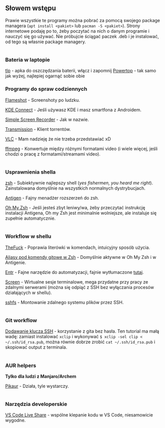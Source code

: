 ## Słowem wstępu

Prawie wszystkie te programy można pobrać za pomocą swojego package managera (`apt install <pakiet>` lub `pacman -S <pakiet>`). Strony internetowe podaję po to, żeby poczytać na nich o danym programie i nauczyć się go używać. Nie próbujcie ściągać paczek .deb i je instalować, od tego są własnie package managery.

#

### Bateria w laptopie
[tlp](https://wiki.archlinux.org/index.php/Tlp) - apka do oszczędzania baterii, włącz i zapomnij
[Powertop](https://wiki.archlinux.org/index.php/powertop) - tak samo jak wyżej, najlepiej ogarnąć sobie obie

### Programy do spraw codziennych

[Flameshot](https://flameshot.js.org/#/) - Screenshoty po ludzku.

[KDE Connect](https://kdeconnect.kde.org/) - Jeśli używasz KDE i masz smartfona z Androidem.

[Simple Screen Recorder](https://www.maartenbaert.be/simplescreenrecorder/) - Jak w nazwie.

[Transmission](https://transmissionbt.com/) - Klient torrentów.

[VLC](https://www.videolan.org/index.html) - Mam nadzieję że nie trzeba przedstawiać xD

[ffmpeg](https://ffmpeg.org/) - Konwertuje między różnymi formatami video (i wiele więcej, jeśli chodzi o pracę z formatami/streamami video). 

#
### Usprawnienia shella

[zsh](https://wiki.archlinux.org/index.php/zsh) - Subiektywnie najlepszy shell (*yes fishermen, you heard me right*). Zainstalowana domyślnie na wszystkich normalnych dystrybucjach.

[Antigen](https://github.com/zsh-users/antigen) - Fajny menadżer rozszerzeń do zsh.

[Oh My Zsh](https://github.com/ohmyzsh/ohmyzsh) - Jeśli jesteś zbyt leniwy/wa, żeby przeczytać instrukcję instalacji Antigena, Oh my Zsh jest minimalnie wolniejsze, ale instaluje się zupełnie automatycznie.


#
### Workflow w shellu

[TheFuck](https://github.com/nvbn/thefuck) - Poprawia literówki w komendach, intuicyjny sposób użycia.

[Aliasy pod komendy gitowe w Zsh](https://github.com/ohmyzsh/ohmyzsh/wiki/Cheatsheet#git) - Domyślnie aktywne w Oh My Zsh i w Antigenie.

[Entr](http://entrproject.org/) - Fajne narzędzie do automatyzacji, fajnie wytłumaczone [tutaj](https://youtu.be/9KAp_zWeI34).

[Screen](https://linuxize.com/post/how-to-use-linux-screen/) - Wirtualne sesje terminalowe, mega przydatne przy pracy ze zdalnymi serwerami (można się odpiąć z SSH bez wyłączania procesów działających w shellu).

[sshfs](https://github.com/libfuse/sshfs) - Montowanie zdalnego systemu plików przez SSH.


#
### Git workflow

[Dodawanie klucza SSH](https://docs.github.com/en/enterprise/2.18/user/github/authenticating-to-github/adding-a-new-ssh-key-to-your-github-account) - korzystanie z gita bez hasła. Ten tutorial ma małą wadę: zamiast instalować `xclip` i wykonywać `$ xclip -sel clip < ~/.ssh/id_rsa.pub`, można równie dobrze zrobić `cat ~/.ssh/id_rsa.pub` i skopiować output z terminala.

#
### AUR helpers

**Tylko dla ludzi z Manjaro/Archem**

[Pikaur](https://github.com/actionless/pikaur) - Działa, tyle wystarczy.

#
### Narzędzia developerskie

[VS Code Live Share](https://docs.microsoft.com/pl-pl/visualstudio/liveshare/) - wspólne klepanie kodu w VS Code, niesamowicie wygodne.

